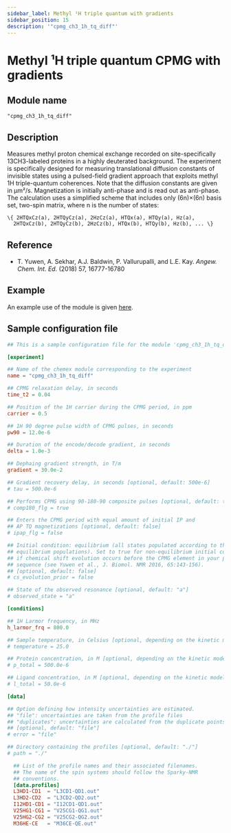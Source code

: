 ```yaml
---
sidebar_label: Methyl ¹H triple quantum with gradients
sidebar_position: 15
description: '"cpmg_ch3_1h_tq_diff"'
---
```


# Methyl ¹H triple quantum CPMG with gradients

## Module name

`"cpmg_ch3_1h_tq_diff"`

## Description

Measures methyl proton chemical exchange recorded on site-specifically
13CH3-labeled proteins in a highly deuterated background. The experiment is
specifically designed for measuring translational diffusion constants of
invisible states using a pulsed-field gradient approach that exploits methyl 1H
triple-quantum coherences. Note that the diffusion constants are given in μm²/s.
Magnetization is initially anti-phase and is read out as anti-phase. The
calculation uses a simplified scheme that includes only (6n)×(6n) basis set,
two-spin matrix, where n is the number of states:

    \{ 2HTQxCz(a), 2HTQyCz(a), 2HzCz(a), HTQx(a), HTQy(a), Hz(a),
      2HTQxCz(b), 2HTQyCz(b), 2HzCz(b), HTQx(b), HTQy(b), Hz(b), ... \}

## Reference

-   T. Yuwen, A. Sekhar, A.J. Baldwin, P. Vallurupalli, and L.E. Kay. _Angew.
    Chem. Int. Ed._ (2018) 57, 16777-16780

## Example

An example use of the module is given
[here](https://github.com/gbouvignies/chemex/tree/master/examples/Experiments/CPMG_CH3_1H_TQ_DIFF/).

## Sample configuration file

```toml title="experiment.toml"
## This is a sample configuration file for the module 'cpmg_ch3_1h_tq_diff'

[experiment]

## Name of the chemex module corresponding to the experiment
name = "cpmg_ch3_1h_tq_diff"

## CPMG relaxation delay, in seconds
time_t2 = 0.04

## Position of the 1H carrier during the CPMG period, in ppm
carrier = 0.5

## 1H 90 degree pulse width of CPMG pulses, in seconds
pw90 = 12.0e-6

## Duration of the encode/decode gradient, in seconds
delta = 1.0e-3

## Dephaing gradient strength, in T/m
gradient = 30.0e-2

## Gradient recovery delay, in seconds [optional, default: 500e-6]
# tau = 500.0e-6

## Performs CPMG using 90-180-90 composite pulses [optional, default: true]
# comp180_flg = true

## Enters the CPMG period with equal amount of initial IP and
## AP TQ magnetizations [optional, default: false]
# ipap_flg = false

## Initial condition: equilibrium (all states populated according to their
## equilibrium populations). Set to true for non-equilibrium initial condition
## if chemical shift evolution occurs before the CPMG element in your pulse
## sequence (see Yuwen et al., J. Biomol. NMR 2016, 65:143-156).
## [optional, default: false]
# cs_evolution_prior = false

## State of the observed resonance [optional, default: "a"]
# observed_state = "a"

[conditions]

## 1H Larmor frequency, in MHz
h_larmor_frq = 800.0

## Sample temperature, in Celsius [optional, depending on the kinetic model]
# temperature = 25.0

## Protein concentration, in M [optional, depending on the kinetic model]
# p_total = 500.0e-6

## Ligand concentration, in M [optional, depending on the kinetic model]
# l_total = 50.0e-6

[data]

## Option defining how intensity uncertainties are estimated.
## "file": uncertainties are taken from the profile files
## "duplicates": uncertainties are calculated from the duplicate points
## [optional, default: "file"]
# error = "file"

## Directory containing the profiles [optional, default: "./"]
# path = "./"

  ## List of the profile names and their associated filenames.
  ## The name of the spin systems should follow the Sparky-NMR
  ## conventions.
  [data.profiles]
  L3HD1-CD1  = "L3CD1-QD1.out"
  L3HD2-CD2  = "L3CD2-QD2.out"
  I12HD1-CD1 = "I12CD1-QD1.out"
  V25HG1-CG1 = "V25CG1-QG1.out"
  V25HG2-CG2 = "V25CG2-QG2.out"
  M36HE-CE   = "M36CE-QE.out"
```
